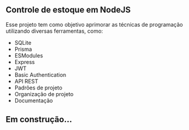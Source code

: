 ## Controle de estoque em NodeJS

Esse projeto tem como objetivo aprimorar as técnicas de programação utilizando diversas ferramentas, como:

* SQLite
* Prisma
* ESModules
* Express
* JWT
* Basic Authentication
* API REST
* Padrões de projeto
* Organização de projeto
* Documentação


## Em construção...
